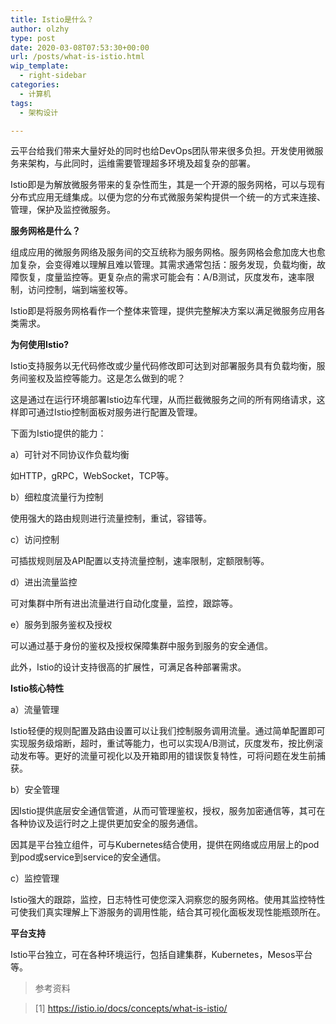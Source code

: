 ```yaml
---
title: Istio是什么？
author: olzhy
type: post
date: 2020-03-08T07:53:30+00:00
url: /posts/what-is-istio.html
wip_template:
  - right-sidebar
categories:
  - 计算机
tags:
  - 架构设计

---
```

云平台给我们带来大量好处的同时也给DevOps团队带来很多负担。开发使用微服务来架构，与此同时，运维需要管理超多环境及超复杂的部署。
  
Istio即是为解放微服务带来的复杂性而生，其是一个开源的服务网格，可以与现有分布式应用无缝集成。以便为您的分布式微服务架构提供一个统一的方式来连接、管理，保护及监控微服务。

**服务网格是什么？**
  
组成应用的微服务网络及服务间的交互统称为服务网格。服务网格会愈加庞大也愈加复杂，会变得难以理解且难以管理。其需求通常包括：服务发现，负载均衡，故障恢复，度量监控等。更复杂点的需求可能会有：A/B测试，灰度发布，速率限制，访问控制，端到端鉴权等。
  
Istio即是将服务网格看作一个整体来管理，提供完整解决方案以满足微服务应用各类需求。

**为何使用Istio?**
  
Istio支持服务以无代码修改或少量代码修改即可达到对部署服务具有负载均衡，服务间鉴权及监控等能力。这是怎么做到的呢？
  
这是通过在运行环境部署Istio边车代理，从而拦截微服务之间的所有网络请求，这样即可通过Istio控制面板对服务进行配置及管理。

下面为Istio提供的能力：

a）可针对不同协议作负载均衡
  
如HTTP，gRPC，WebSocket，TCP等。

b）细粒度流量行为控制
  
使用强大的路由规则进行流量控制，重试，容错等。

c）访问控制
  
可插拔规则层及API配置以支持流量控制，速率限制，定额限制等。

d）进出流量监控
  
可对集群中所有进出流量进行自动化度量，监控，跟踪等。

e）服务到服务鉴权及授权
  
可以通过基于身份的鉴权及授权保障集群中服务到服务的安全通信。

此外，Istio的设计支持很高的扩展性，可满足各种部署需求。

**Istio核心特性**

a）流量管理
  
Istio轻便的规则配置及路由设置可以让我们控制服务调用流量。通过简单配置即可实现服务级熔断，超时，重试等能力，也可以实现A/B测试，灰度发布，按比例滚动发布等。更好的流量可视化以及开箱即用的错误恢复特性，可将问题在发生前捕获。

b）安全管理
  
因Istio提供底层安全通信管道，从而可管理鉴权，授权，服务加密通信等，其可在各种协议及运行时之上提供更加安全的服务通信。
  
因其是平台独立组件，可与Kubernetes结合使用，提供在网络或应用层上的pod到pod或service到service的安全通信。

c）监控管理
  
Istio强大的跟踪，监控，日志特性可使您深入洞察您的服务网格。使用其监控特性可使我们真实理解上下游服务的调用性能，结合其可视化面板发现性能瓶颈所在。

**平台支持**
  
Istio平台独立，可在各种环境运行，包括自建集群，Kubernetes，Mesos平台等。

> 参考资料
  
> [1]&nbsp;<a href="https://istio.io/docs/concepts/what-is-istio/" target="blank">https://istio.io/docs/concepts/what-is-istio/</a>